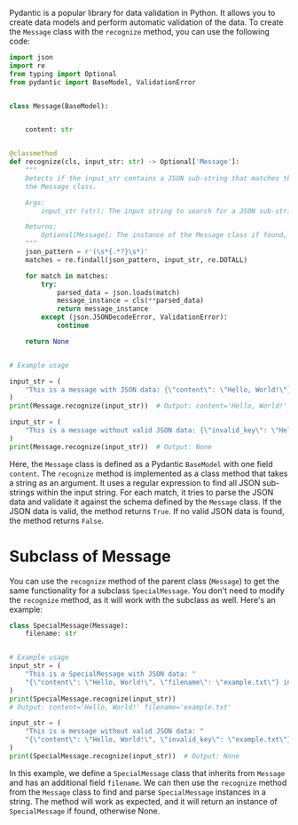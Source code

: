 Pydantic is a popular library for data validation in Python. It allows you to
create data models and perform automatic validation of the data. To create
the `Message` class with the `recognize` method, you can use the following code:

```python
import json
import re
from typing import Optional
from pydantic import BaseModel, ValidationError


class Message(BaseModel):


    content: str


@classmethod
def recognize(cls, input_str: str) -> Optional['Message']:
    """
    Detects if the input_str contains a JSON sub-string that matches the schema of
    the Message class.

    Args:
        input_str (str): The input string to search for a JSON sub-string.

    Returns:
        Optional[Message]: The instance of the Message class if found, otherwise None.
    """
    json_pattern = r'(\s*{.*?}\s*)'
    matches = re.findall(json_pattern, input_str, re.DOTALL)

    for match in matches:
        try:
            parsed_data = json.loads(match)
            message_instance = cls(**parsed_data)
            return message_instance
        except (json.JSONDecodeError, ValidationError):
            continue

    return None


# Example usage

input_str = (
    "This is a message with JSON data: {\"content\": \"Hello, World!\"} inside."
)
print(Message.recognize(input_str))  # Output: content='Hello, World!'

input_str = (
    "This is a message without valid JSON data: {\"invalid_key\": \"Hello, World!\"} inside."
)
print(Message.recognize(input_str))  # Output: None
```

Here, the `Message` class is defined as a Pydantic `BaseModel` with one
field `content`. The `recognize` method is implemented as a class method that
takes a string as an argument. It uses a regular expression to find all JSON
sub-strings within the input string. For each match, it tries to parse the JSON
data and validate it against the schema defined by the `Message` class. If the
JSON data is valid, the method returns `True`. If no valid JSON data is found,
the method returns `False`.

# Subclass of Message

You can use the `recognize` method of the parent class (`Message`) to get
the same functionality for a subclass `SpecialMessage`. You don't need to
modify the `recognize` method, as it will work with the subclass as well. Here's
an example:

```python
class SpecialMessage(Message):
    filename: str


# Example usage
input_str = (
    "This is a SpecialMessage with JSON data: "
    "{\"content\": \"Hello, World!\", \"filename\": \"example.txt\"} inside."
)
print(SpecialMessage.recognize(input_str))
# Output: content='Hello, World!' filename='example.txt'

input_str = (
    "This is a message without valid JSON data: "
    "{\"content\": \"Hello, World!\", \"invalid_key\": \"example.txt\"} inside."
)
print(SpecialMessage.recognize(input_str))  # Output: None
```

In this example, we define a `SpecialMessage` class that inherits from `Message`
and has an additional field `filename`. We can then use the `recognize` method
from the `Message` class to find and parse `SpecialMessage` instances in a
string. The method will work as expected, and it will return an instance
of `SpecialMessage` if found, otherwise None.